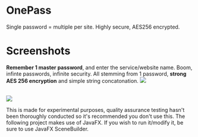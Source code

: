 # OnePass
Single password = multiple per site. Highly secure, AES256 encrypted.

# Screenshots
<b>Remember 1 master password</b>, and enter the service/website name. Boom, infinte passwords, infinite security. All stemming from 1 password, <b>strong AES 256 encryption</b> and simple string concatonation.
<img src="https://i.imgur.com/abhOfMG.png">

<br>

<img src="https://i.imgur.com/a0SHvgi.png">

<br>

This is made for experimental purposes, quality assurance testing hasn't been thoroughly conducted so it's recommended you don't use this. The following project makes use of JavaFX. If you wish to run it/modify it, be sure to use JavaFX SceneBuilder.
